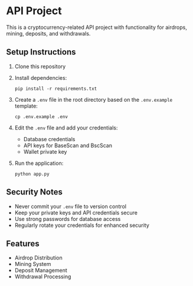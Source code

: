 # API Project

This is a cryptocurrency-related API project with functionality for airdrops, mining, deposits, and withdrawals.

## Setup Instructions

1. Clone this repository
2. Install dependencies:
   ```
   pip install -r requirements.txt
   ```
3. Create a `.env` file in the root directory based on the `.env.example` template:
   ```
   cp .env.example .env
   ```
4. Edit the `.env` file and add your credentials:
   - Database credentials
   - API keys for BaseScan and BscScan
   - Wallet private key

5. Run the application:
   ```
   python app.py
   ```

## Security Notes

- Never commit your `.env` file to version control
- Keep your private keys and API credentials secure
- Use strong passwords for database access
- Regularly rotate your credentials for enhanced security

## Features

- Airdrop Distribution
- Mining System
- Deposit Management
- Withdrawal Processing
